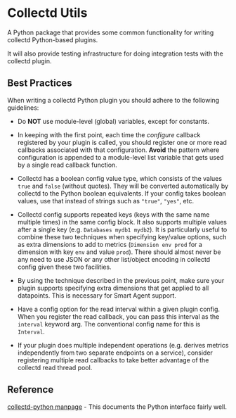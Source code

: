 # Collectd Utils

A Python package that provides some common functionality for writing collectd
Python-based plugins.

It will also provide testing infrastructure for doing integration tests with
the collectd plugin.

## Best Practices

When writing a collectd Python plugin you should adhere to the following
guidelines:

 - Do **NOT** use module-level (global) variables, except for constants.

 - In keeping with the first point, each time the *configure* callback
     registered by your plugin is called, you should register one or more read
     callbacks associated with that configuration.  **Avoid** the pattern where
     configuration is appended to a module-level list variable that gets used
     by a single read callback function.

 - Collectd has a boolean config value type, which consists of the values
     `true` and `false` (without quotes).  They will be converted automatically
     by collectd to the Python boolean equivalents.  If your config takes
     boolean values, use that instead of strings such as `"true"`, `"yes"`,
     etc.

 - Collectd config supports repeated keys (keys with the same name multiple
     times) in the same config block.  It also supports multiple values after a
     single key (e.g. `Databases mydb1 mydb2`).  It is particularly useful to
     combine these two techniques when specifying key/value options, such as
     extra dimensions to add to metrics (`Dimension env prod` for a dimension
     with key `env` and value `prod`).  There should almost never be any need
     to use JSON or any other list/object encoding in collectd config given
     these two facilities.

 - By using the technique described in the previous point, make sure your
     plugin supports specifying extra dimensions that get applied to all
     datapoints.  This is necessary for Smart Agent support.

 - Have a config option for the read interval within a given plugin config.
     When you register the read callback, you can pass this interval as the
     `interval` keyword arg.  The conventional config name for this is
     `Interval`.

 - If your plugin does multiple independent operations (e.g. derives metrics
     independently from two separate endpoints on a service), consider
     registering multiple read callbacks to take better advantage of the
     collectd read thread pool.

## Reference

[collectd-python manpage](https://collectd.org/documentation/manpages/collectd-python.5.shtml) -
  This documents the Python interface fairly well.
